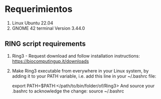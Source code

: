 # Requerimientos

1. Linux Ubuntu 22.04
2. GNOME 42 terminal Version 3.44.0

## RING script requirements
  1. Ring3 - Request download and follow installation instructions:  https://biocomputingup.it/downloads
  2. Make Ring3 executable from everywhere in your Linux system, by adding it to your PATH variable, 
     i.e. add this line in your ~/.bashrc file:
      
        export PATH=$PATH:</path/to/bin/folder/of/Ring3>
     And source your .bashrc to acknowledge the change:
        source ~/.bashrc

